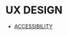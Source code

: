 # UX DESIGN

- [ACCESSIBILITY](../../../../../../LEVEL-7/ART-%26-DESIGN/DESIGN/GRAPHIC-DESIGN/INTERFACE-DESIGN/UX-DESIGN/ACCESSIBILITY.md)